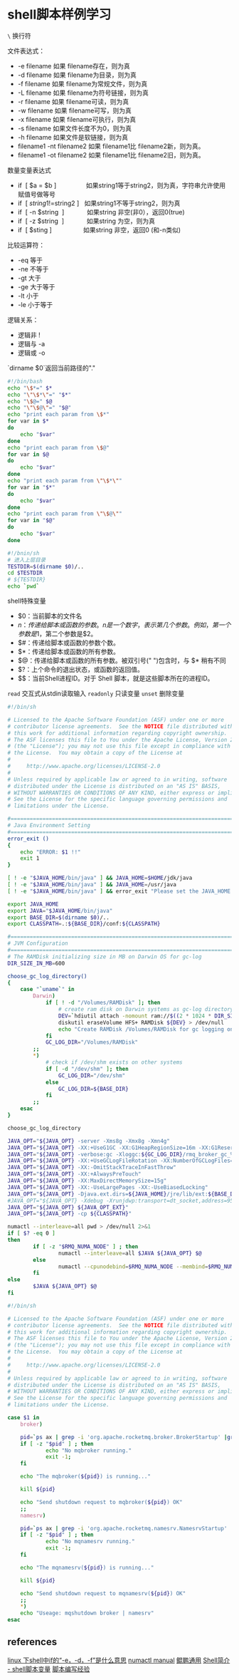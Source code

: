 # shell脚本样例学习

`\` 换行符

文件表达式：

* -e filename 如果 filename存在，则为真
* -d filename 如果 filename为目录，则为真
* -f filename 如果 filename为常规文件，则为真
* -L filename 如果 filename为符号链接，则为真
* -r filename 如果 filename可读，则为真
* -w filename 如果 filename可写，则为真
* -x filename 如果 filename可执行，则为真
* -s filename 如果文件长度不为0，则为真
* -h filename 如果文件是软链接，则为真
* filename1 -nt filename2 如果 filename1比 filename2新，则为真。
* filename1 -ot filename2 如果 filename1比 filename2旧，则为真。

数量变量表达式

* if  [ $a = $b ]                 如果string1等于string2，则为真，字符串允许使用赋值号做等号
* if  [ $string1 !=  $string2 ]   如果string1不等于string2，则为真       
* if  [ -n $string  ]             如果string 非空(非0），返回0(true)  
* if  [ -z $string  ]             如果string 为空，则为真
* if  [ $sting ]                  如果string 非空，返回0 (和-n类似)

比较运算符：

* -eq 等于
* -ne 不等于
* -gt 大于
* -ge 大于等于
* -lt 小于
* -le 小于等于

逻辑关系：

* 逻辑非 !
* 逻辑与 -a
* 逻辑或 -o

\`dirname $0\`返回当前路径的"."

~~~bash
#!/bin/bash
echo "\$*=" $*
echo "\"\$*\"=" "$*"
echo "\$@=" $@
echo "\"\$@\"=" "$@"
echo "print each param from \$*"
for var in $*
do
    echo "$var"
done
echo "print each param from \$@"
for var in $@
do
    echo "$var"
done
echo "print each param from \"\$*\""
for var in "$*"
do
    echo "$var"
done
echo "print each param from \"\$@\""
for var in "$@"
do
    echo "$var"
done
~~~

~~~bash
#!/bnin/sh
# 进入上层目录
TESTDIR=$(dirname $0)/..
cd $TESTDIR
# ${TESTDIR}
echo `pwd`
~~~

shell特殊变量

* $0：当前脚本的文件名
* $n：传递给脚本或函数的参数。n 是一个数字，表示第几个参数。例如，第一个参数是$1，第二个参数是$2。
* $#：传递给脚本或函数的参数个数。
* $*：传递给脚本或函数的所有参数。
* $@：传递给脚本或函数的所有参数。被双引号(" ")包含时，与 $* 稍有不同
* $?：上个命令的退出状态，或函数的返回值。
* $$：当前Shell进程ID。对于 Shell 脚本，就是这些脚本所在的进程ID。

`read` 交互式从stdin读取输入
`readonly` 只读变量
`unset` 删除变量

~~~bash
#!/bin/sh

# Licensed to the Apache Software Foundation (ASF) under one or more
# contributor license agreements.  See the NOTICE file distributed with
# this work for additional information regarding copyright ownership.
# The ASF licenses this file to You under the Apache License, Version 2.0
# (the "License"); you may not use this file except in compliance with
# the License.  You may obtain a copy of the License at
#
#     http://www.apache.org/licenses/LICENSE-2.0
#
# Unless required by applicable law or agreed to in writing, software
# distributed under the License is distributed on an "AS IS" BASIS,
# WITHOUT WARRANTIES OR CONDITIONS OF ANY KIND, either express or implied.
# See the License for the specific language governing permissions and
# limitations under the License.

#===========================================================================================
# Java Environment Setting
#===========================================================================================
error_exit ()
{
    echo "ERROR: $1 !!"
    exit 1
}

[ ! -e "$JAVA_HOME/bin/java" ] && JAVA_HOME=$HOME/jdk/java
[ ! -e "$JAVA_HOME/bin/java" ] && JAVA_HOME=/usr/java
[ ! -e "$JAVA_HOME/bin/java" ] && error_exit "Please set the JAVA_HOME variable in your environment, We need java(x64)!"

export JAVA_HOME
export JAVA="$JAVA_HOME/bin/java"
export BASE_DIR=$(dirname $0)/..
export CLASSPATH=.:${BASE_DIR}/conf:${CLASSPATH}

#===========================================================================================
# JVM Configuration
#===========================================================================================
# The RAMDisk initializing size in MB on Darwin OS for gc-log
DIR_SIZE_IN_MB=600

choose_gc_log_directory()
{
    case "`uname`" in
        Darwin)
            if [ ! -d "/Volumes/RAMDisk" ]; then
                # create ram disk on Darwin systems as gc-log directory
                DEV=`hdiutil attach -nomount ram://$((2 * 1024 * DIR_SIZE_IN_MB))` > /dev/null
                diskutil eraseVolume HFS+ RAMDisk ${DEV} > /dev/null
                echo "Create RAMDisk /Volumes/RAMDisk for gc logging on Darwin OS."
            fi
            GC_LOG_DIR="/Volumes/RAMDisk"
        ;;
        *)
            # check if /dev/shm exists on other systems
            if [ -d "/dev/shm" ]; then
                GC_LOG_DIR="/dev/shm"
            else
                GC_LOG_DIR=${BASE_DIR}
            fi
        ;;
    esac
}

choose_gc_log_directory

JAVA_OPT="${JAVA_OPT} -server -Xms8g -Xmx8g -Xmn4g"
JAVA_OPT="${JAVA_OPT} -XX:+UseG1GC -XX:G1HeapRegionSize=16m -XX:G1ReservePercent=25 -XX:InitiatingHeapOccupancyPercent=30 -XX:SoftRefLRUPolicyMSPerMB=0"
JAVA_OPT="${JAVA_OPT} -verbose:gc -Xloggc:${GC_LOG_DIR}/rmq_broker_gc_%p_%t.log -XX:+PrintGCDetails -XX:+PrintGCDateStamps -XX:+PrintGCApplicationStoppedTime -XX:+PrintAdaptiveSizePolicy"
JAVA_OPT="${JAVA_OPT} -XX:+UseGCLogFileRotation -XX:NumberOfGCLogFiles=5 -XX:GCLogFileSize=30m"
JAVA_OPT="${JAVA_OPT} -XX:-OmitStackTraceInFastThrow"
JAVA_OPT="${JAVA_OPT} -XX:+AlwaysPreTouch"
JAVA_OPT="${JAVA_OPT} -XX:MaxDirectMemorySize=15g"
JAVA_OPT="${JAVA_OPT} -XX:-UseLargePages -XX:-UseBiasedLocking"
JAVA_OPT="${JAVA_OPT} -Djava.ext.dirs=${JAVA_HOME}/jre/lib/ext:${BASE_DIR}/lib:${JAVA_HOME}/lib/ext"
#JAVA_OPT="${JAVA_OPT} -Xdebug -Xrunjdwp:transport=dt_socket,address=9555,server=y,suspend=n"
JAVA_OPT="${JAVA_OPT} ${JAVA_OPT_EXT}"
JAVA_OPT="${JAVA_OPT} -cp ${CLASSPATH}"

numactl --interleave=all pwd > /dev/null 2>&1
if [ $? -eq 0 ]
then
        if [ -z "$RMQ_NUMA_NODE" ] ; then
                numactl --interleave=all $JAVA ${JAVA_OPT} $@
        else
                numactl --cpunodebind=$RMQ_NUMA_NODE --membind=$RMQ_NUMA_NODE $JAVA ${JAVA_OPT} $@
        fi
else
        $JAVA ${JAVA_OPT} $@
fi
~~~

~~~bash
#!/bin/sh

# Licensed to the Apache Software Foundation (ASF) under one or more
# contributor license agreements.  See the NOTICE file distributed with
# this work for additional information regarding copyright ownership.
# The ASF licenses this file to You under the Apache License, Version 2.0
# (the "License"); you may not use this file except in compliance with
# the License.  You may obtain a copy of the License at
#
#     http://www.apache.org/licenses/LICENSE-2.0
#
# Unless required by applicable law or agreed to in writing, software
# distributed under the License is distributed on an "AS IS" BASIS,
# WITHOUT WARRANTIES OR CONDITIONS OF ANY KIND, either express or implied.
# See the License for the specific language governing permissions and
# limitations under the License.

case $1 in
    broker)

    pid=`ps ax | grep -i 'org.apache.rocketmq.broker.BrokerStartup' |grep java | grep -v grep | awk '{print $1}'`
    if [ -z "$pid" ] ; then
            echo "No mqbroker running."
            exit -1;
    fi

    echo "The mqbroker(${pid}) is running..."

    kill ${pid}

    echo "Send shutdown request to mqbroker(${pid}) OK"
    ;;
    namesrv)

    pid=`ps ax | grep -i 'org.apache.rocketmq.namesrv.NamesrvStartup' |grep java | grep -v grep | awk '{print $1}'`
    if [ -z "$pid" ] ; then
            echo "No mqnamesrv running."
            exit -1;
    fi

    echo "The mqnamesrv(${pid}) is running..."

    kill ${pid}

    echo "Send shutdown request to mqnamesrv(${pid}) OK"
    ;;
    *)
    echo "Useage: mqshutdown broker | namesrv"
esac

~~~

## references

[linux 下shell中if的“-e，-d，-f”是什么意思](https://blog.csdn.net/superbfly/article/details/49274889)
[numactl manual](https://man7.org/linux/man-pages/man8/numactl.8.html)
[鲲鹏通用](https://support.huaweicloud.com/tuningtip-kunpenggrf/kunpengtuning_12_0009.html)
[Shell简介 - shell脚本变量](http://c.biancheng.net/cpp/view/2739.html)
[脚本编写经验](https://mp.weixin.qq.com/s/22awzL9yNoEa8kSyUt0fog)
